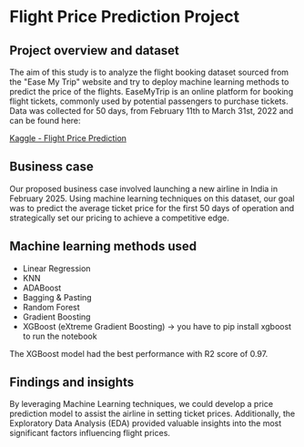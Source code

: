 # Flight Price Prediction Project

## Project overview and dataset
The aim of this study is to analyze the flight booking dataset sourced from the "Ease My Trip" website and try to deploy machine learning methods to predict the price of the flights. EaseMyTrip is an online platform for booking flight tickets, commonly used by potential passengers to purchase tickets. Data was collected for 50 days, from February 11th to March 31st, 2022 and can be found here:

[Kaggle - Flight Price Prediction](ttps://www.kaggle.com/datasets/shubhambathwal/flight-price-prediction)

## Business case
Our proposed business case involved launching a new airline in India in February 2025. Using machine learning techniques on this dataset, our goal was to predict the average ticket price for the first 50 days of operation and strategically set our pricing to achieve a competitive edge.

## Machine learning methods used
- Linear Regression
- KNN
- ADABoost
- Bagging & Pasting
- Random Forest
- Gradient Boosting
- XGBoost (eXtreme Gradient Boosting) -> you have to pip install xgboost to run the notebook

The XGBoost model had the best performance with R2 score of 0.97.

## Findings and insights
By leveraging Machine Learning techniques, we could develop a price prediction model to assist the airline in setting ticket prices. Additionally, the Exploratory Data Analysis (EDA) provided valuable insights into the most significant factors influencing flight prices.
